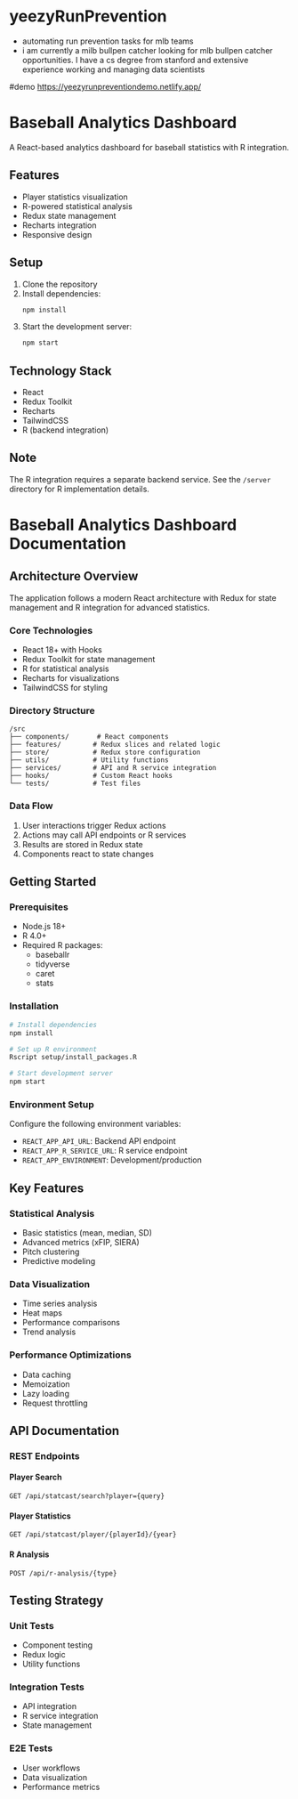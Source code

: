 # yeezyRunPrevention
- automating run prevention tasks for mlb teams
- i am currently a milb bullpen catcher looking for mlb bullpen catcher opportunities. I have a cs degree from stanford and extensive experience working and managing data scientists

#demo 
https://yeezyrunpreventiondemo.netlify.app/

# Baseball Analytics Dashboard

A React-based analytics dashboard for baseball statistics with R integration.

## Features

- Player statistics visualization
- R-powered statistical analysis
- Redux state management
- Recharts integration
- Responsive design

## Setup

1. Clone the repository
2. Install dependencies:
   ```bash
   npm install
   ```
3. Start the development server:
   ```bash
   npm start
   ```

## Technology Stack

- React
- Redux Toolkit
- Recharts
- TailwindCSS
- R (backend integration)

## Note

The R integration requires a separate backend service. See the `/server` directory for R implementation details.

# Baseball Analytics Dashboard Documentation

## Architecture Overview

The application follows a modern React architecture with Redux for state management and R integration for advanced statistics.

### Core Technologies
- React 18+ with Hooks
- Redux Toolkit for state management
- R for statistical analysis
- Recharts for visualizations
- TailwindCSS for styling

### Directory Structure
```
/src
├── components/       # React components
├── features/        # Redux slices and related logic
├── store/           # Redux store configuration
├── utils/           # Utility functions
├── services/        # API and R service integration
├── hooks/           # Custom React hooks
└── tests/           # Test files
```

### Data Flow
1. User interactions trigger Redux actions
2. Actions may call API endpoints or R services
3. Results are stored in Redux state
4. Components react to state changes

## Getting Started

### Prerequisites
- Node.js 18+
- R 4.0+
- Required R packages:
  - baseballr
  - tidyverse
  - caret
  - stats

### Installation
```bash
# Install dependencies
npm install

# Set up R environment
Rscript setup/install_packages.R

# Start development server
npm start
```

### Environment Setup
Configure the following environment variables:
- `REACT_APP_API_URL`: Backend API endpoint
- `REACT_APP_R_SERVICE_URL`: R service endpoint
- `REACT_APP_ENVIRONMENT`: Development/production

## Key Features

### Statistical Analysis
- Basic statistics (mean, median, SD)
- Advanced metrics (xFIP, SIERA)
- Pitch clustering
- Predictive modeling

### Data Visualization
- Time series analysis
- Heat maps
- Performance comparisons
- Trend analysis

### Performance Optimizations
- Data caching
- Memoization
- Lazy loading
- Request throttling

## API Documentation

### REST Endpoints

#### Player Search
```
GET /api/statcast/search?player={query}
```

#### Player Statistics
```
GET /api/statcast/player/{playerId}/{year}
```

#### R Analysis
```
POST /api/r-analysis/{type}
```

## Testing Strategy

### Unit Tests
- Component testing
- Redux logic
- Utility functions

### Integration Tests
- API integration
- R service integration
- State management

### E2E Tests
- User workflows
- Data visualization
- Performance metrics
